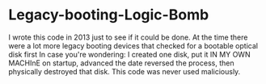 # Legacy-booting-Logic-Bomb
I wrote this code in 2013 just to see if it could be done.  At the time there were a lot more legacy booting devices that checked for a bootable optical disk first
In case you're wondering: I created one disk, put it IN MY OWN MACHInE on startup, advanced the date reversed the process, then physically destroyed that disk.  This code was never used maliciously.

